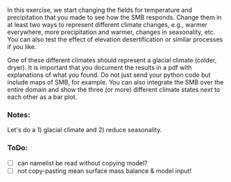 In this exercise, we start changing the fields for temperature and precipitation that you made to see how the SMB responds. Change them in at least two ways to represent different climate changes, e.g., warmer everywhere, more precipitation and warmer, changes in seasonality, etc. You can also test the effect of elevation desertification or similar processes if you like.

One of these different climates should represent a glacial climate (colder, dryer). It is important that you document the results in a pdf with explanations of what you found. Do not just send your python code but include maps of SMB, for example. You can also integrate the SMB over the entire domain and show the three (or more) different climate states next to each other as a bar plot.

### Notes:
Let's do a 1) glacial climate and 2) reduce seasonality.

### ToDo:
- [ ] can namelist be read without copying model?
- [ ] not copy-pasting mean surface mass balance & model input!